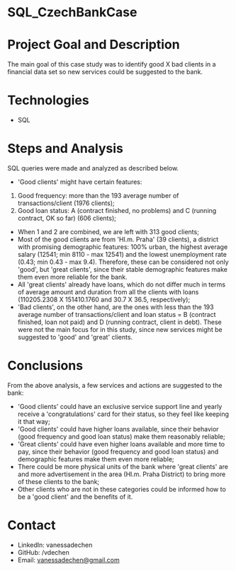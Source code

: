 # SQL_CzechBankCase
 
# Project Goal and Description
 The main goal of this case study was to identify good X bad clients in a financial data set so new services could be suggested to the bank.
  
# Technologies 
  - SQL

# Steps and Analysis
SQL queries were made and analyzed as described below.
 - 'Good clients' might have certain features:
 1. Good frequency: more than the 193 average number of transactions/client (1976 clients);
 2. Good loan status: A (contract finished, no problems) and C (running contract, OK so far) (606 clients);
 - When 1 and 2 are combined, we are left with 313 good clients; 
 - Most of the good clients are from 'Hl.m. Praha' (39 clients), a district with promising demographic features: 100% urban, the highest average salary (12541; min 8110 - max 12541) and the lowest unemployment rate (0.43; min 0.43 - max 9.4). Therefore, these can be considered not only 'good', but 'great clients', since their stable demographic features make them even more reliable for the bank. 
 - All 'great clients' already have loans, which do not differ much in terms of average amount and duration from all the clients with loans (110205.2308 X 151410.1760 and 30.7 X 36.5, respectively);
 - 'Bad clients', on the other hand, are the ones with less than the 193 average number of transactions/client and loan status = B (contract finished, loan not paid) and D (running contract, client in debt). These were not the main focus for in this study, since new services might be suggested to 'good' and 'great' clients. 

# Conclusions
From the above analysis, a few services and actions are suggested to the bank:
- 'Good clients' could have an exclusive service support line and yearly receive a 'congratulations' card for their status, so they feel like keeping it that way; 
- 'Good clients' could have higher loans available, since their behavior (good frequency and good loan status) make them reasonably reliable;
- 'Great clients' could have even higher loans available and more time to pay, since their behavior (good frequency and good loan status) and demographic features make them even more reliable; 
- There could be more physical units of the bank where 'great clients' are and more advertisement in the area (Hl.m. Praha District) to bring more of these clients to the bank;
- Other clients who are not in these categories could be informed how to be a 'good client' and the benefits of it.
   
# Contact
- LinkedIn: vanessadechen
- GitHub: /vdechen
- Email: vanessadechen@gmail.com

